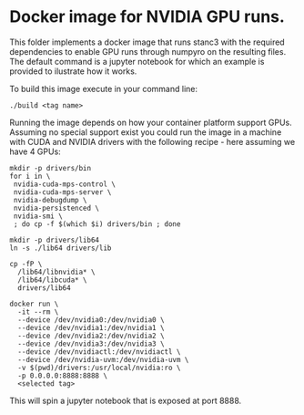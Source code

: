 # Docker image for NVIDIA GPU runs.

This folder implements a docker image that runs stanc3 with the required dependencies
to enable GPU runs through numpyro on the resulting files. The default command is a 
jupyter notebook for which an example is provided to ilustrate how it works.

To build this image execute in your command line:
```
./build <tag name>
```

Running the image depends on how your container platform support GPUs. Assuming no
special support exist you could run the image in a machine with CUDA and NVIDIA drivers
with the following recipe - here assuming we have 4 GPUs:

```
mkdir -p drivers/bin
for i in \
 nvidia-cuda-mps-control \
 nvidia-cuda-mps-server \
 nvidia-debugdump \
 nvidia-persistenced \
 nvidia-smi \
 ; do cp -f $(which $i) drivers/bin ; done

mkdir -p drivers/lib64
ln -s ./lib64 drivers/lib

cp -fP \
  /lib64/libnvidia* \
  /lib64/libcuda* \
  drivers/lib64 

docker run \
  -it --rm \
  --device /dev/nvidia0:/dev/nvidia0 \
  --device /dev/nvidia1:/dev/nvidia1 \
  --device /dev/nvidia2:/dev/nvidia2 \
  --device /dev/nvidia3:/dev/nvidia3 \
  --device /dev/nvidiactl:/dev/nvidiactl \
  --device /dev/nvidia-uvm:/dev/nvidia-uvm \
  -v $(pwd)/drivers:/usr/local/nvidia:ro \
  -p 0.0.0.0:8888:8888 \
  <selected tag>
```

This will spin a jupyter notebook that is exposed at port 8888.
